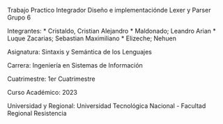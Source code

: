   Trabajo Practico Integrador 
  Diseño e implementaciónde Lexer y Parser
              Grupo 6

Integrantes:
          * Cristaldo, Cristian Alejandro
          * Maldonado; Leandro Arian
          * Luque Zacarias; Sebastian Maximiliano
          * Elizeche; Nehuen

Asignatura:   Sintaxis y Semántica de los Lenguajes

Carrera:   Ingeniería en Sistemas de Información

Cuatrimestre:   1er Cuatrimestre

Curso Académico:   2023

Universidad y Regional: Universidad Tecnológica Nacional - Facultad Regional Resistencia
